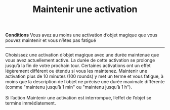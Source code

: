 ﻿---
# ATTENTION : Ne modifiez pas ce fichier
# Ce fichier est généré automatiquement par un script d'après les données du module Foundry VTT officiel et de sa traduction
title: Maintenir une activation
titleEn: Sustain an Activation
id: XSGlLjI80LDCimAP
group: actions
---
<p><span><strong>Conditions</strong> Vous avez au moins une activation d’objet magique que vous pouvez maintenir et vous n’êtes pas fatigué</span></p><hr><p>Choisissez une activation d’objet magique avec une durée maintenue que vous avez actuellement active. La durée de cette activation se prolonge jusqu’à la fin de votre prochain tour. Certaines activations ont un effet légèrement différent ou étendu si vous les maintenez. Maintenir une activation plus de 10 minutes (100 rounds) y met un terme et vous fatigue, à moins que la description de l’objet ne précise une durée maximale différente (comme "maintenu jusqu’à 1 min" ou "maintenu jusqu’à 1 h"). <br><br>Si l’action Maintenir une activation est interrompue, l’effet de l’objet se termine immédiatement.&nbsp;</p>
